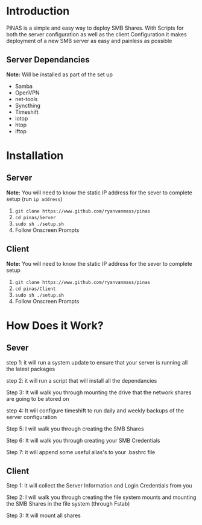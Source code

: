 # Introduction
PiNAS is a simple and easy way to deploy SMB Shares. With Scripts for both the server configuration as well as the client Configuration it makes deployment of a new SMB server as easy and painless as possible

## Server Dependancies
__Note:__ Will be installed as part of the set up
* Samba
* OpenVPN
* net-tools
* Syncthing
* Timeshift
* iotop
* htop
* iftop

# Installation
## Server
__Note:__ You will need to know the static IP address for the sever to complete setup (run `ip address`)
1. `git clone https://www.github.com/ryanvanmass/pinas`
2. `cd pinas/Server`
3. `sudo sh ./setup.sh`
4. Follow Onscreen Prompts


## Client
__Note:__ You will need to know the static IP address for the sever to complete setup
1. `git clone https://www.github.com/ryanvanmass/pinas`
2. `cd pinas/Client`
3. `sudo sh ./setup.sh`
4. Follow Onscreen Prompts

# How Does it Work?
## Sever
step 1: it will run a system update to ensure that your server is running all the latest packages

step 2: it will run a script that will install all the dependancies

Step 3: It will walk you through mounting the drive that the network shares are going to be stored on

step 4: It will configure timeshift to run daily and weekly backups of the server configuration

Step 5: I will walk you through creating the SMB Shares

Step 6: It will walk you through creating your SMB Credentials

Step 7: it will append some useful alias's to your .bashrc file

## Client
Step 1: It will collect the Server Information and Login Credentials from you

Step 2: I will walk you through creating the file system mounts and mounting the SMB Shares in the file system (through Fstab)

Step 3: It will mount all shares